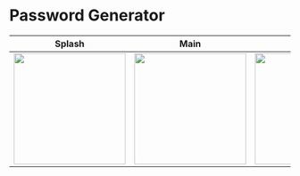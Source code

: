 # Password Generator



| Splash      | Main      | Settings      | Main      |  
|------------|-------------|------------|-------------|
| <img src="/../master/splash.jpg" width="200">  | <img src="/../master/stage.jpg" width="200"> | <img src="/../master/settings.jpg" width="200"> | <img src="/../master/main.jpg" width="200"> |
